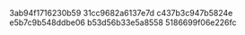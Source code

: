 3ab94f1716230b59
31cc9682a6137e7d
c437b3c947b5824e
e5b7c9b548ddbe06
b53d56b33e5a8558
5186699f06e226fc
